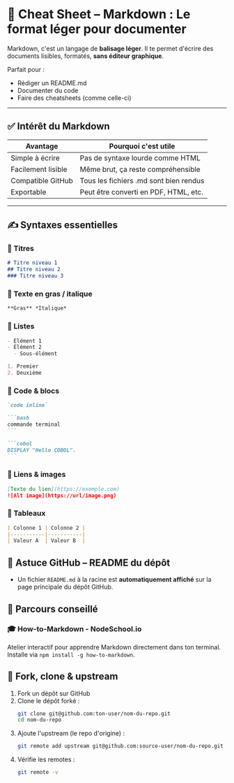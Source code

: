 # 🧾 Cheat Sheet – Markdown : Le format léger pour documenter

Markdown, c'est un langage de **balisage léger**. Il te permet d'écrire des documents lisibles, formatés, **sans éditeur graphique**.

Parfait pour :
- Rédiger un README.md
- Documenter du code
- Faire des cheatsheets (comme celle-ci)

---

## ✅ Intérêt du Markdown

| Avantage | Pourquoi c'est utile |
|------------------------|-----------------------------------------------|
| Simple à écrire | Pas de syntaxe lourde comme HTML |
| Facilement lisible | Même brut, ça reste compréhensible |
| Compatible GitHub | Tous les fichiers .md sont bien rendus |
| Exportable | Peut être converti en PDF, HTML, etc. |

---

## ✍️ Syntaxes essentielles

### 🔹 Titres
```markdown
# Titre niveau 1
## Titre niveau 2
### Titre niveau 3
```

### 🔹 Texte en gras / italique
```markdown
**Gras** *Italique*
```

### 🔹 Listes
```markdown
- Élément 1
- Élément 2
  - Sous-élément
```

```markdown
1. Premier
2. Deuxième
```

### 🔹 Code & blocs
```markdown
`code inline`
```

````markdown
```bash
commande terminal
```

```cobol
DISPLAY "Hello COBOL".
```
````

### 🔹 Liens & images
```markdown
[Texte du lien](https://exemple.com)
![Alt image](https://url/image.png)
```

### 🔹 Tableaux
```markdown
| Colonne 1 | Colonne 2 |
|-----------|-----------| 
| Valeur A  | Valeur B  |
```

## 🚀 Astuce GitHub – README du dépôt

* Un fichier `README.md` à la racine est **automatiquement affiché** sur la page principale du dépôt GitHub.

## 🧠 Parcours conseillé

### 🎓 How-to-Markdown - NodeSchool.io
Atelier interactif pour apprendre Markdown directement dans ton terminal.
Installe via `npm install -g how-to-markdown`.

## 🔁 Fork, clone & upstream

1. Fork un dépôt sur GitHub
2. Clone le dépôt forké :
   ```bash
   git clone git@github.com:ton-user/nom-du-repo.git
   cd nom-du-repo
   ```
3. Ajoute l'upstream (le repo d'origine) :
   ```bash
   git remote add upstream git@github.com:source-user/nom-du-repo.git
   ```
4. Vérifie les remotes :
   ```bash
   git remote -v
   ```
